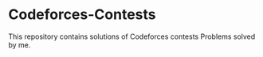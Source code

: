 # Codeforces-Contests
This repository contains solutions of Codeforces contests Problems  solved by me.  
